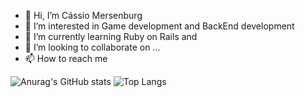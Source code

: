 - 👋 Hi, I’m Cássio Mersenburg
- 👀 I’m interested in Game development and BackEnd development 
- 🌱 I’m currently learning Ruby on Rails and 
- 💞️ I’m looking to collaborate on ...
- 📫 How to reach me 


![Anurag's GitHub stats](https://github-readme-stats.vercel.app/api?username=Mersenburg&show_icons=true&theme=dark&count_private=true&card_width=400)
![Top Langs](https://github-readme-stats.vercel.app/api/top-langs/?username=Mersenburg&theme=dark&count_private=true&card_width=400)


<!---
Mersenburg/Mersenburg is a ✨ special ✨ repository because its `README.md` (this file) appears on your GitHub profile.
You can click the Preview link to take a look at your changes.
--->

